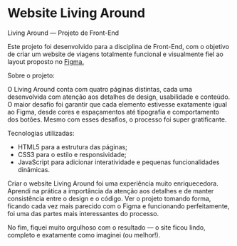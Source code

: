 # Website Living Around

Living Around — Projeto de Front-End

Este projeto foi desenvolvido para a disciplina de Front-End, com o objetivo de criar um website de viagens totalmente funcional e visualmente fiel ao layout proposto no <a href="https://www.figma.com/design/j3a8zRO9N8fYDaFr1FkmKr/LandPage?node-id=3-5&p=f&t=jcmougqCpnGBs0tg-0">Figma.</a>

Sobre o projeto:

O Living Around conta com quatro páginas distintas, cada uma desenvolvida com atenção aos detalhes de design, usabilidade e conteúdo. O maior desafio foi garantir que cada elemento estivesse exatamente igual ao Figma, desde cores e espaçamentos até tipografia e comportamento dos botões.
Mesmo com esses desafios, o processo foi super gratificante.

Tecnologias utilizadas:

- HTML5 para a estrutura das páginas;
- CSS3 para o estilo e responsividade;
- JavaScript para adicionar interatividade e pequenas funcionalidades dinâmicas.

Criar o website Living Around foi uma experiência muito enriquecedora. Aprendi na prática a importância da atenção aos detalhes e de manter consistência entre o design e o código. Ver o projeto tomando forma, ficando cada vez mais parecido com o Figma e funcionando perfeitamente, foi uma das partes mais interessantes do processo.

No fim, fiquei muito orgulhoso com o resultado — o site ficou lindo, completo e exatamente como imaginei (ou melhor!).
